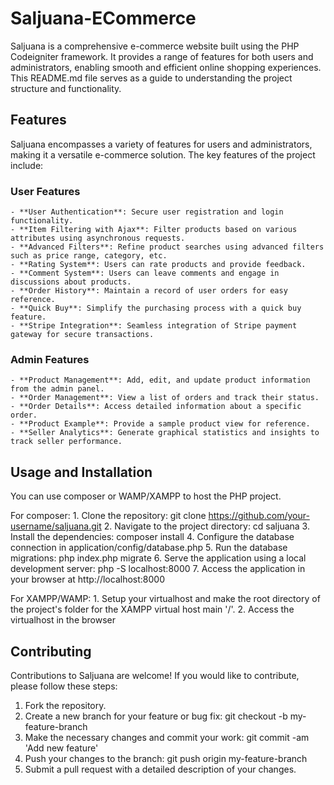 # Saljuana-ECommerce

Saljuana is a comprehensive e-commerce website built using the PHP Codeigniter framework. It provides a range of features for both users and administrators, enabling smooth and efficient online shopping experiences. This README.md file serves as a guide to understanding the project structure and functionality.

## Features

Saljuana encompasses a variety of features for users and administrators, making it a versatile e-commerce solution. The key features of the project include:

### User Features

    - **User Authentication**: Secure user registration and login functionality.
    - **Item Filtering with Ajax**: Filter products based on various attributes using asynchronous requests.
    - **Advanced Filters**: Refine product searches using advanced filters such as price range, category, etc.
    - **Rating System**: Users can rate products and provide feedback.
    - **Comment System**: Users can leave comments and engage in discussions about products.
    - **Order History**: Maintain a record of user orders for easy reference.
    - **Quick Buy**: Simplify the purchasing process with a quick buy feature.
    - **Stripe Integration**: Seamless integration of Stripe payment gateway for secure transactions.

### Admin Features

    - **Product Management**: Add, edit, and update product information from the admin panel.
    - **Order Management**: View a list of orders and track their status.
    - **Order Details**: Access detailed information about a specific order.
    - **Product Example**: Provide a sample product view for reference.
    - **Seller Analytics**: Generate graphical statistics and insights to track seller performance.


## Usage and Installation

You can use composer or WAMP/XAMPP to host the PHP project.

For composer:
    1. Clone the repository: git clone https://github.com/your-username/saljuana.git
    2. Navigate to the project directory: cd saljuana
    3. Install the dependencies: composer install
    4. Configure the database connection in application/config/database.php
    5. Run the database migrations: php index.php migrate
    6. Serve the application using a local development server: php -S localhost:8000
    7. Access the application in your browser at http://localhost:8000

For XAMPP/WAMP:
    1. Setup your virtualhost and make the root directory of the project's folder for the XAMPP virtual host main '/'.
    2. Access the virtualhost in the browser


## Contributing
Contributions to Saljuana are welcome! If you would like to contribute, please follow these steps:

1. Fork the repository.
2. Create a new branch for your feature or bug fix: git checkout -b my-feature-branch
3. Make the necessary changes and commit your work: git commit -am 'Add new feature'
4. Push your changes to the branch: git push origin my-feature-branch
5. Submit a pull request with a detailed description of your changes.